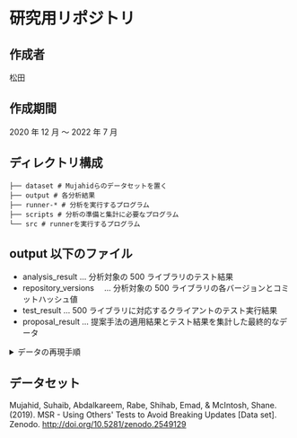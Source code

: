 # 研究用リポジトリ

## 作成者

松田

## 作成期間

2020 年 12 月 ～ 2022 年 7 月

## ディレクトリ構成

```
├── dataset # Mujahidらのデータセットを置く
├── output # 各分析結果
├── runner-* # 分析を実行するプログラム
├── scripts # 分析の準備と集計に必要なプログラム
└── src # runnerを実行するプログラム
```

## output 以下のファイル

- analysis_result ... 分析対象の 500 ライブラリのテスト結果
- repository_versions 　... 分析対象の 500 ライブラリの各バージョンとコミットハッシュ値
- test_result ... 500 ライブラリに対応するクライアントのテスト実行結果
- proposal_result ... 提案手法の適用結果とテスト結果を集計した最終的なデータ

<details>
<summary>データの再現手順</summary>

### Docker イメージ作成とデータセット配置

```console
$ git clone https://github.com/mzdkzk/survey.git
$ docker-compose build
$ mv path/to/dataset ./dataset
```

### 手順 1

```console
$ docker-compose run --rm main yarn docker:analysis --build-arg repos=リポジトリ数
$ docker-compose run --rm main yarn analysis -c 個数 -p コンテナ数
```

`output/repository_versions`、`output/analysis_result`が生成されます。

### 手順 2

```console
# 1. の結果から runner-experiment/input.json を生成
$ docker-compose run --rm main ./scripts/loadAnalysisResult.sh
$ docker-compose run --rm main ./scripts/inputExperiment.sh

# 実行
$ docker-compose run --rm main yarn docker:experiment --build-arg repos=リポジトリ数
$ docker-compose run --rm -e HOST_PWD=$PWD main yarn experiment -c 個数 -p コンテナ数
```

`output/test_result`が生成されます。

### 手順 3

```console
# 2. の結果から runner-proposal/input.json を生成
$ docker-compose run --rm main ./scripts/loadExperimentResult.sh
$ docker-compose run --rm main ./scripts/inputProposal.sh

# 実行
$ docker-compose run --rm main yarn docker:proposal --build-arg repos=リポジトリ数
$ docker-compose run --rm main yarn proposal -c 個数 -p コンテナ数
```

`output/proposal_result`が生成されます。

</details>

## データセット

Mujahid, Suhaib, Abdalkareem, Rabe, Shihab, Emad, & McIntosh, Shane. (2019). MSR - Using Others' Tests to Avoid Breaking Updates [Data set]. Zenodo. http://doi.org/10.5281/zenodo.2549129
